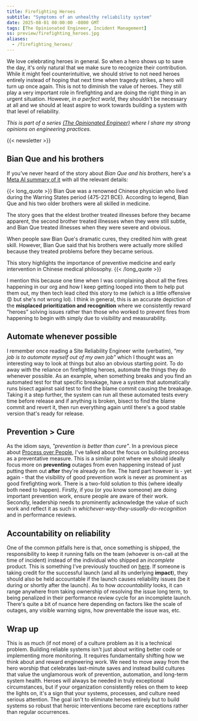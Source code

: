 ```yaml
---
title: Firefighting Heroes
subtitle: "Symptoms of an unhealthy reliability system"
date: 2025-08-01 00:00:00 -0800 GMT
tags: [The Opinionated Engineer, Incident Management]
ss: preview/firefighting_heroes.jpg
aliases:
  - /firefighting_heroes/
---
```


We love celebrating heroes in general. So when a hero shows up to save the day, it's only natural that we make sure to recognize their contribution. While it might feel counterintuitive, we should strive to not need heroes entirely instead of hoping that next time when tragedy strikes, a hero will turn up once again. This is not to diminish the value of heroes. They still play a very important role in firefighting and are doing the right thing in an urgent situation. However, _in a perfect world_, they shouldn't be necessary at all and we should at least aspire to work towards building a system with that level of reliability.

_This is part of a series [(The Opinionated Engineer)](/blog/2025-05-04-the-opinionated-engineer/) where I share my strong opinions on engineering practices._

{{< newsletter >}}

## Bian Que and his brothers

If you've never heard of the story about _Bian Que and his brothers_, here's a [Meta AI summary of it](https://www.meta.ai/@binhonglee/prompt/iS2XuvsxNDq) with all the relevant details:

{{< long_quote >}}
Bian Que was a renowned Chinese physician who lived during the Warring States period (475-221 BCE). According to legend, Bian Que and his two older brothers were all skilled in medicine.

The story goes that the eldest brother treated illnesses before they became apparent, the second brother treated illnesses when they were still subtle, and Bian Que treated illnesses when they were severe and obvious.

When people saw Bian Que's dramatic cures, they credited him with great skill. However, Bian Que said that his brothers were actually more skilled because they treated problems before they became serious.

This story highlights the importance of preventive medicine and early intervention in Chinese medical philosophy.
{{< /long_quote >}}

I mention this because one time when I was complaining about all the fires happening in our org and how I keep getting looped into them to help put them out, my then tech lead cited this story to me (which is a little offensive 😡 but she's not wrong lol). I think in general, this is an accurate depiction of the **misplaced prioritization and recognition** where we consistently reward "heroes" solving issues rather than those who worked to prevent fires from happening to begin with simply due to visibility and measurability.

## Automate whenever possible

I remember once reading a Site Reliability Engineer write (verbatim), _"my job is to automate myself out of my own job"_ which I thought was an interesting way to look at things but also an obvious starting point. To do away with the reliance on firefighting heroes, automate the things they do whenever possible. As an example, when something breaks and you find an automated test for that specific breakage, have a system that automatically runs bisect against said test to find the blame commit causing the breakage. Taking it a step further, the system can run all these automated tests every time before release and if anything is broken, bisect to find the blame commit and revert it, then run everything again until there's a good stable version that's ready for release.

## Prevention > Cure

As the idiom says, _"prevention is better than cure"_. In a previous piece about [Process over People](https://binhong.me/blog/2025-05-30-no-blame-sev-culture/#process-over-people), I've talked about the focus on building process as a preventative measure. This is a similar point where we should ideally focus more on **preventing** outages from even happening instead of just putting them out **after** they're already on fire. The hard part however is - yet again - that the visibility of good prevention work is never as prominent as good firefighting work. There is a two-fold solution to this (where ideally both need to happen). Firstly, if you (or you know someone) are doing important prevention work, ensure people are aware of their work. Secondly, leadership needs to prominently acknowledge the value of such work and reflect it as such in _whichever-way-they-usually-do-recognition_ and in performance reviews.

## Accountability on reliability

One of the common pitfalls here is that, once something is shipped, the responsibility to keep it running falls on the team (whoever is on-call at the time of incident) instead of the individual who shipped an _incomplete_ product. This is something I've previously touched on [here](https://binhong.me/blog/2025-05-30-no-blame-sev-culture/#no-blame--no-responsibility). If someone is taking credit for the successful launch (and all its underlying **impact**), they should also be held accountable if the launch causes reliability issues (be it during or shortly after the launch). As to how _accountability_ looks, it can range anywhere from taking ownership of resolving the issue long term, to being penalized in their performance review cycle for an incomplete launch. There's quite a bit of nuance here depending on factors like the scale of outages, any visible warning signs, how preventable the issue was, etc.

## Wrap up

This is as much (if not more) of a culture problem as it is a technical problem. Building reliable systems isn't just about writing better code or implementing more monitoring. It requires fundamentally shifting how we think about and reward engineering work. We need to move away from the hero worship that celebrates last-minute saves and instead build cultures that value the unglamorous work of prevention, automation, and long-term system health. Heroes will always be needed in truly exceptional circumstances, but if your organization consistently relies on them to keep the lights on, it's a sign that your systems, processes, and culture need serious attention. The goal isn't to eliminate heroes entirely but to build systems so robust that heroic interventions become rare exceptions rather than regular occurrences.